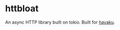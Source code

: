 # httbloat

An async HTTP library built on tokio. Built for [hayaku](https://github.com/hayaku-rs/hayaku).
